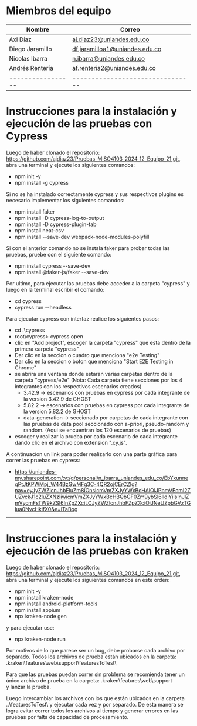 # Miembros del equipo

| Nombre            | Correo                           |
| ----------------- | -------------------------------- |
| Axl Díaz          | aj.diaz23@uniandes.edu.co        |
| Diego Jaramillo   | df.jaramilloa1@uniandes.edu.co   |
| Nicolas Ibarra    | n.ibarra@uniandes.edu.co         |
| Andrés Rentería   | af.renteria2@uniandes.edu.co     |
| ----------------- | -------------------------------- |

# Instrucciones para la instalación y ejecución de las pruebas con Cypress

Luego de haber clonado el repositorio: https://github.com/ajdiaz23/Pruebas_MISO4103_2024_12_Equipo_21.git,
abra una terminal y ejecute los siguientes comandos:

- npm init -y
- npm install -g cypress

Si no se ha instalado correctamente cypress y sus respectivos plugins es necesario implementar los siguientes comandos:

- npm install faker
- npm install -D cypress-log-to-output
- npm install -D cypress-plugin-tab
- npm install neat-csv
- npm install --save-dev webpack-node-modules-polyfill

Si con el anterior comando no se instala faker para probar todas las pruebas, pruebe con el siguiente comando:

- npm install cypress --save-dev
- npm install @faker-js/faker --save-dev

Por ultimo,  para ejecutar las pruebas debe acceder a la carpeta "cypress" y luego en la terminal escribir el comando:
- cd cypress
- cypress run --headless

Para ejecutar cypress con interfaz realice los siguientes pasos:

- cd .\cypress
- root\cypress> cypress open
- clic en "Add project", escoger la carpeta "cypress" que esta dentro de la primera carpeta "cypress"
- Dar clic en la seccion o cuadro que menciona "e2e Testing"
- Dar clic en la seccion o boton que menciona "Start E2E Testing in Chrome"
- se abrira una ventana donde estaran varias carpetas dentro de la carpeta "cypress/e2e"
    (Nota: Cada carpeta tiene secciones por los 4 integrantes con los respectivos escenarios creados)
    - 3.42.9 -> escenarios con pruebas en cypress por cada integrante de la version 3.42.9 de GHOST
    - 5.82.2 -> escenarios con pruebas en cypress por cada integrante de la version 5.82.2 de GHOST
    - data-generation -> seccionado por carpetas de cada integrante con las pruebas de data pool seccionado con a-priori, pseudo-random y random. (Aqui se encuentran los 120 escenarios de pruebas)
- escoger y realizar la prueba por cada escenario de cada integrante dando clic en el archivo con extension ".cy.js". 

A continuación un link para poder realizarlo con una parte gráfica para correr las pruebas en cypress:
- https://uniandes-my.sharepoint.com/:v:/g/personal/n_ibarra_uniandes_edu_co/EbYxunneqPtJtKPWMpj_W44BzGwMFg3C-4QR2ojCErCZIg?nav=eyJyZWZlcnJhbEluZm8iOnsicmVmZXJyYWxBcHAiOiJPbmVEcml2ZUZvckJ1c2luZXNzIiwicmVmZXJyYWxBcHBQbGF0Zm9ybSI6IldlYiIsInJlZmVycmFsTW9kZSI6InZpZXciLCJyZWZlcnJhbFZpZXciOiJNeUZpbGVzTGlua0NvcHkifX0&e=iTaBog  
---

# Instrucciones para la instalación y ejecución de las pruebas con kraken

Luego de haber clonado el repositorio: https://github.com/ajdiaz23/Pruebas_MISO4103_2024_12_Equipo_21.git,
abra una terminal y ejecute los siguientes comandos en este orden:

- npm init -y
- npm install kraken-node
- npm install android-platform-tools
- npm install appium
- npx kraken-node gen

y para ejecutar use:

- npx kraken-node run

Por motivos de lo que parece ser un bug, debe probarse cada archivo por separado. Todos los archivos de prueba están ubicados en la carpeta:
.kraken\features\web\support\featuresToTest\

Para que las pruebas puedan correr sin problema se recomienda tener un único archivo de prueba en la carpeta:
.kraken\features\web\support\
y lanzar la prueba.

Luego intercambiar los archivos con los que están ubicados en la carpeta ..\featuresToTest\ y ejecutar cada vez y por separado.
De esta manera se logra evitar correr todos los archivos al tiempo y generar errores en las pruebas por falta de capacidad de procesamiento.
